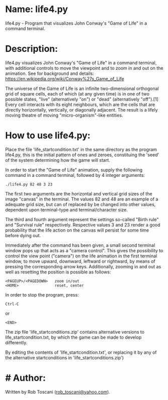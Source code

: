 # Name: life4.py
life4.py - Program that visualizes John Conway's "Game of Life" in a command terminal.

# Description:
life4.py visualizes John Conway's "Game of Life" in a command terminal, with additional controls to move the viewpoint and to zoom in and out on the animation.
See for background and details: https://en.wikipedia.org/wiki/Conway%27s_Game_of_Life

The universe of the Game of Life is an infinite two-dimensional orthogonal grid of square cells, each of which (at any given time) is in one of two possible states, "live" (alternatively "on") or "dead" (alternatively "off").[1] Every cell interacts with its eight neighbours, which are the cells that are directly horizontally, vertically, or diagonally adjacent. The result is a lifely moving theatre of moving "micro-organism"-like entities.

# How to use life4.py:
Place the file 'life_startcondition.txt' in the same directory as the program life4.py, this is the initial pattern of ones and zeroes, constituing the 'seed' of the system determining how the game will start. 

In order to start the "Game of Life" animation, supply the following command in a command terminal, followed by 4 integer arguments:

	./life4.py 82 48 3 23

The first two arguments are the horizontal and vertical grid sizes of the image "canvas" in the terminal. The values 82 and 48 are an example of a adequate grid size, but can of replaced by be changed into other values, dependent upon terminal-type and terminal/character size.

The third and fourth argument represent the settings so-called "Birth rule" and "Survival rule" respectively.
Respective values 3 and 23 render a good probability that the life action on the canvas will persist for some time before dying out.

Immediately after the command has been given, a small second terminal window pops up that acts as a "camera control". This gives the possibility to control the view point ("camera") on the life animation in the first terminal window, to move upward, downward, leftward or rightward, by means of pressing the corresponding arrow keys. Additionally, zooming in and out as well as resetting the position is possible as follows:

	<PAGEUP>/<PAGEDOWN>   zoom in/out
	<HOME>                reset, center

In order to stop the program, press:

	Ctrl-C

or

	<END>

The zip file 'life_startconditions.zip' contains alternative versions to life_startcondition.txt, by which the game can be made to develop differently.

By editing the contents of 'life_startcondition.txt', or replacing it by any of the alternative startconditions in 'life_startconditions.zip')

# # Author:
Written by Rob Toscani (rob_toscani@yahoo.com).